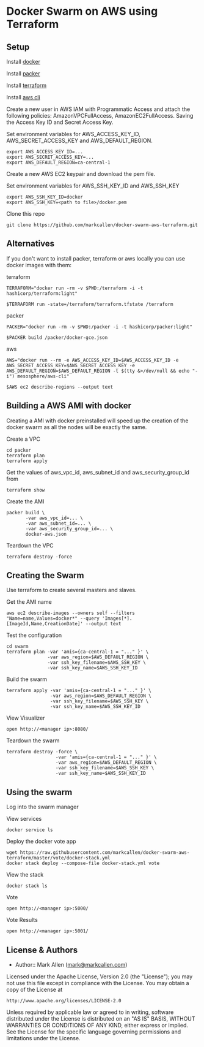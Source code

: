 # Docker Swarm on AWS using Terraform

## Setup

Install [docker](https://www.docker.com/products/docker)

Install [packer](https://www.packer.io/downloads.html)

Install [terraform](https://www.terraform.io/downloads.html)

Install [aws cli](http://docs.aws.amazon.com/cli/latest/userguide/installing.html)

Create a new user in AWS IAM with Programmatic Access and attach the following
policies: AmazonVPCFullAccess, AmazonEC2FullAccess.  Saving the Access Key ID
and Secret Access Key.

Set environment variables for AWS_ACCESS_KEY_ID, AWS_SECRET_ACCESS_KEY and
AWS_DEFAULT_REGION.

````
export AWS_ACCESS_KEY_ID=...
export AWS_SECRET_ACCESS_KEY=...
export AWS_DEFAULT_REGION=ca-central-1
````

Create a new AWS EC2 keypair and download the pem file.

Set environment variables for AWS_SSH_KEY_ID and AWS_SSH_KEY

````
export AWS_SSH_KEY_ID=docker
export AWS_SSH_KEY=<path to file>/docker.pem
````

Clone this repo
````
git clone https://github.com/markcallen/docker-swarm-aws-terraform.git
````

## Alternatives

If you don't want to install packer, terraform or aws locally you can use docker
images with them:

terraform
````
TERRAFORM="docker run -rm -v $PWD:/terraform -i -t hashicorp/terraform:light"

$TERRAFORM run -state=/terraform/terraform.tfstate /terraform
````

packer
````
PACKER="docker run -rm -v $PWD:/packer -i -t hashicorp/packer:light"

$PACKER build /packer/docker-gce.json
````

aws
````
AWS="docker run --rm -e AWS_ACCESS_KEY_ID=$AWS_ACCESS_KEY_ID -e AWS_SECRET_ACCESS_KEY=$AWS_SECRET_ACCESS_KEY -e AWS_DEFAULT_REGION=$AWS_DEFAULT_REGION -t $(tty &>/dev/null && echo "-i") mesosphere/aws-cli"

$AWS ec2 describe-regions --output text
````

## Building a AWS AMI with docker
Creating a AMI with docker preinstalled will speed up the creation of the docker
swarm as all the nodes will be exactly the same.

Create a VPC
````
cd packer
terraform plan
terraform apply
````

Get the values of aws_vpc_id, aws_subnet_id and aws_security_group_id from

````
terraform show
````

Create the AMI
````
packer build \
       -var aws_vpc_id=... \
       -var aws_subnet_id=... \
       -var aws_security_group_id=... \
       docker-aws.json
````

Teardown the VPC
````
terraform destroy -force
````


## Creating the Swarm
Use terraform to create several masters and slaves.

Get the AMI name
````
aws ec2 describe-images --owners self --filters "Name=name,Values=docker*" --query 'Images[*].[ImageId,Name,CreationDate]' --output text
````

Test the configuration
````
cd swarm
terraform plan -var 'amis={ca-central-1 = "..." }' \
               -var aws_region=$AWS_DEFAULT_REGION \
               -var ssh_key_filename=$AWS_SSH_KEY \
               -var ssh_key_name=$AWS_SSH_KEY_ID
````

Build the swarm
````
terraform apply -var 'amis={ca-central-1 = "..." }' \
                -var aws_region=$AWS_DEFAULT_REGION \
                -var ssh_key_filename=$AWS_SSH_KEY \
                -var ssh_key_name=$AWS_SSH_KEY_ID
````

View Visualizer
````
open http://<manager ip>:8080/
````

Teardown the swarm
````
terraform destroy -force \
                  -var 'amis={ca-central-1 = "..." }' \
                  -var aws_region=$AWS_DEFAULT_REGION \
                  -var ssh_key_filename=$AWS_SSH_KEY \
                  -var ssh_key_name=$AWS_SSH_KEY_ID
````

## Using the swarm

Log into the swarm manager

View services
````
docker service ls
````

Deploy the docker vote app
````
wget https://raw.githubusercontent.com/markcallen/docker-swarm-aws-terraform/master/vote/docker-stack.yml
docker stack deploy --compose-file docker-stack.yml vote
````

View the stack
````
docker stack ls
````

Vote
````
open http://<manager ip>:5000/
````

Vote Results
````
open http://<manager ip>:5001/
````


## License & Authors
- Author:: Mark Allen (mark@markcallen.com)

Licensed under the Apache License, Version 2.0 (the "License");
you may not use this file except in compliance with the License.
You may obtain a copy of the License at

    http://www.apache.org/licenses/LICENSE-2.0

Unless required by applicable law or agreed to in writing, software
distributed under the License is distributed on an "AS IS" BASIS,
WITHOUT WARRANTIES OR CONDITIONS OF ANY KIND, either express or implied.
See the License for the specific language governing permissions and
limitations under the License.
